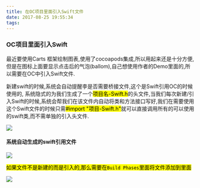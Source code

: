 ```yaml
---
title: 在OC项目里面引入Swift文件
date: 2017-08-25 19:55:34
tags:
---
```


### OC项目里面引入Swift
最近要使用Carts 框架绘制图表,使用了cocoapods集成,所以用起来还是十分方便,但是在图标上面要显示点击后的气泡(ballom),自己想使用作者的Demo里面的,所以需要在OC中引入Swift文件.

新建swift的时候,系统会自动提醒李是否需要桥接文件,这个是Swift引用OC的时候使用的,
系统隐式的为我们生成了一个<mark>项目名-Swift.h</mark>的头文件,当我们每次新建/引入Swift的时候,系统会帮我们在该文件内自动将类和方法接口写好,我们在需要使用这个Swift文件的时候只需<mark>#import "项目-Swift.h"</mark>就可以直接调用所有的可以使用的swift类,而不需单独的引入头文件.

![](http://ostglltzu.bkt.clouddn.com/17-8-25/92484889.jpg)

#### 系统自动生成的swift引用文件
![](http://ostglltzu.bkt.clouddn.com/17-8-25/80982659.jpg)

<mark>如果文件不是新建的而是引入的,那么需要在```Build Phases```里面将文件添加到里面</mark>

![](http://ostglltzu.bkt.clouddn.com/17-8-25/40633551.jpg)